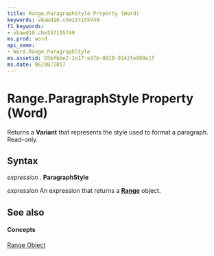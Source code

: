 ```yaml
---
title: Range.ParagraphStyle Property (Word)
keywords: vbawd10.chm157155749
f1_keywords:
- vbawd10.chm157155749
ms.prod: word
api_name:
- Word.Range.ParagraphStyle
ms.assetid: 55bfbbe2-1e17-e37b-8010-9142fe080e1f
ms.date: 06/08/2017
---
```



# Range.ParagraphStyle Property (Word)

Returns a **Variant** that represents the style used to format a paragraph. Read-only.


## Syntax

 _expression_ . **ParagraphStyle**

 _expression_ An expression that returns a **[Range](range-object-word.md)** object.


## See also


#### Concepts


[Range Object](range-object-word.md)

